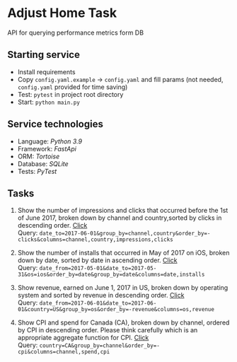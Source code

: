 # Adjust Home Task

API for querying performance metrics form DB

## Starting service

- Install requirements
- Copy `config.yaml.example` -> `config.yaml` and fill params (not needed, `config.yaml` provided for time saving)
- Test: `pytest` in project root directory
- Start: `python main.py`

## Service technologies

- Language: *Python 3.9*
- Framework: *FastApi*
- ORM: *Tortoise*
- Database: *SQLite*
- Tests: *PyTest*

## Tasks

1. Show the number of impressions and clicks that occurred before the 1st of June 2017,
broken down by channel and country,sorted by clicks in descending order.
[Click](http://localhost:8080/metrics?date_to=2017-06-01&group_by=channel,country&order_by=-clicks&columns=channel,country,impressions,clicks)  
Query: ```date_to=2017-06-01&group_by=channel,country&order_by=-clicks&columns=channel,country,impressions,clicks```

2. Show the number of installs that occurred in May of 2017 on iOS, broken down by date,
sorted by date in ascending order.
[Click](http://localhost:8080/metrics?date_from=2017-05-01&date_to=2017-05-31&os=ios&order_by=date&group_by=date&columns=date,installs)  
Query: ```date_from=2017-05-01&date_to=2017-05-31&os=ios&order_by=date&group_by=date&columns=date,installs```

3. Show revenue, earned on June 1, 2017 in US, broken down by operating system
and sorted by revenue in descending order.
[Click](http://localhost:8080/metrics?date_from=2017-06-01&date_to=2017-06-01&country=US&group_by=os&order_by=-revenue&columns=os,revenue)  
Query: ```date_from=2017-06-01&date_to=2017-06-01&country=US&group_by=os&order_by=-revenue&columns=os,revenue```

4. Show CPI and spend for Canada (CA), broken down by channel, ordered by CPI in descending order.
Please think carefully which is an appropriate aggregate function for CPI.
[Click](http://localhost:8080/metrics?country=CA&group_by=channel&order_by=-cpi&columns=channel,spend,cpi)  
Query: ```country=CA&group_by=channel&order_by=-cpi&columns=channel,spend,cpi```
